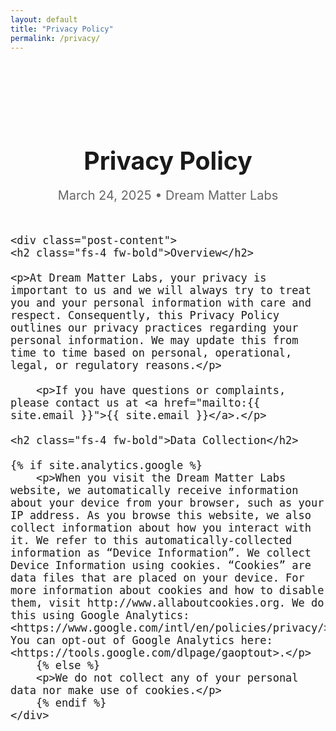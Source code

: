 ```yaml
---
layout: default
title: "Privacy Policy"
permalink: /privacy/
---
```

<article class="post">
    <header class="post-header">
        <h1 class="post-title">Privacy Policy</h1>
        <p class="post-meta">March 24, 2025 • Dream Matter Labs</p>
    </header>

    <div class="post-content">
	<h2 class="fs-4 fw-bold">Overview</h2>

	<p>At Dream Matter Labs, your privacy is important to us and we will always try to treat you and your personal information with care and respect. Consequently, this Privacy Policy outlines our privacy practices regarding your personal information. We may update this from time to time based on personal, operational, legal, or regulatory reasons.</p>

        <p>If you have questions or complaints, please contact us at <a href="mailto:{{ site.email }}">{{ site.email }}</a>.</p>

	<h2 class="fs-4 fw-bold">Data Collection</h2>

   	{% if site.analytics.google %}
        <p>When you visit the Dream Matter Labs website, we automatically receive information about your device from your browser, such as your IP address. As you browse this website, we also collect information about how you interact with it. We refer to this automatically-collected information as “Device Information”. We collect Device Information using cookies. “Cookies” are data files that are placed on your device. For more information about cookies and how to disable them, visit http://www.allaboutcookies.org. We do this using Google Analytics: <https://www.google.com/intl/en/policies/privacy/>. You can opt-out of Google Analytics here: <https://tools.google.com/dlpage/gaoptout>.</p>
        {% else %}
        <p>We do not collect any of your personal data nor make use of cookies.</p>
        {% endif %}
    </div>
</article>

<style>
    .post {
        max-width: 800px; /* Keeps content width readable */
        margin: 150px auto; /* Centers content with spacing */
        font-size: 1.25rem;
    }

    .post-header {
        margin-bottom: 50px;
        text-align: center;
    }

    .post-title {
        font-size: 2.45rem;
        margin-bottom: 10px;
        font-weight: bold;
    }

    .post-meta {
        font-size: 1.25rem;
        color: #666; /* Subtle color for metadata */
        margin-bottom: 0;
    }

    .post-banner {
        width: 100%;
        aspect-ratio: 16 / 9;
        box-shadow: 0px 0px 15px 5px rgba(0, 0, 0, 0.25);
        margin-bottom: 50px;
    }

    .post-content {
        line-height: 1.6;
        margin-bottom: 40px;
    }
</style>